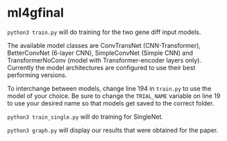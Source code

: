 # ml4gfinal

```python3 train.py``` will do training for the two gene diff input models.

The available model classes are ConvTransNet (CNN-Transformer), BetterConvNet (6-layer CNN), SimpleConvNet (Simple CNN) and TransformerNoConv (model with Transformer-encoder layers only). Currently the model architectures are configured to use their best performing versions.

To interchange between models, change line 194 in ```train.py``` to use the model of your choice. Be sure to change the ```TRIAL_NAME``` variable on line 19 to use your desired name so that models get saved to the correct folder. 

```python3 train_single.py``` will do training for SingleNet. 

```python3 graph.py``` will display our results that were obtained for the paper. 
